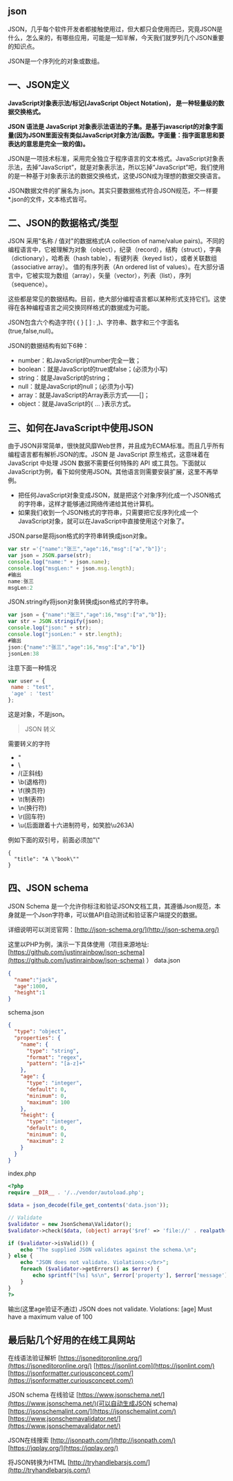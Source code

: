 ## json

JSON，几乎每个软件开发者都接触使用过，但大都只会使用而已，究竟JSON是什么，怎么来的，有哪些应用，可能是一知半解，今天我们就罗列几个JSON重要的知识点。

JSON是一个序列化的对象或数组。

## 一、JSON定义

**JavaScript对象表示法/标记(JavaScript Object Notation)， 是一种轻量级的数据交换格式。**

**JSON 语法是 JavaScript 对象表示法语法的子集。是基于javascript的对象字面量(因为JSON里面没有类似JavaScript对象方法/函数。字面量：指字面意思和要表达的意思是完全一致的值)。**

JSON是一项技术标准，采用完全独立于程序语言的文本格式。JavaScript对象表示法，去掉“JavaScript”，就是对象表示法，所以忘掉“JavaScript”吧，我们使用的是一种基于对象表示法的数据交换格式，这使JSON成为理想的数据交换语言。

JSON数据文件的扩展名为.json。其实只要数据格式符合JSON规范，不一样要*.json的文件，文本格式皆可。

## 二、JSON的数据格式/类型

JSON 采用"名称 / 值对"的数据格式(A collection of name/value pairs)。不同的编程语言中，它被理解为对象（object），纪录（record），结构（struct），字典（dictionary），哈希表（hash table），有键列表（keyed list），或者关联数组 （associative array）。 值的有序列表（An ordered list of values）。在大部分语言中，它被实现为数组（array），矢量（vector），列表（list），序列（sequence）。

这些都是常见的数据结构。目前，绝大部分编程语言都以某种形式支持它们。这使得在各种编程语言之间交换同样格式的数据成为可能。

JSON包含六个构造字符(  { } [ ] : ,)、字符串、数字和三个字面名(true,false,null)。

JSON的数据结构有如下6种：
- number：和JavaScript的number完全一致；
- boolean：就是JavaScript的true或false；(必须为小写)
- string：就是JavaScript的string；
- null：就是JavaScript的null；(必须为小写)
- array：就是JavaScript的Array表示方式——[]；
- object：就是JavaScript的{ ... }表示方式。

## 三、如何在JavaScript中使用JSON

由于JSON非常简单，很快就风靡Web世界，并且成为ECMA标准。而且几乎所有编程语言都有解析JSON的库。JSON 是 JavaScript 原生格式，这意味着在 JavaScript 中处理 JSON 数据不需要任何特殊的 API 或工具包。下面就以JavaScript为例，看下如何使用JSON。其他语言则需要安装扩展，这里不再举例。

- 把任何JavaScript对象变成JSON，就是把这个对象序列化成一个JSON格式的字符串，这样才能够通过网络传递给其他计算机。
- 如果我们收到一个JSON格式的字符串，只需要把它反序列化成一个JavaScript对象，就可以在JavaScript中直接使用这个对象了。

JSON.parse是将json格式的字符串转换成json对象。
```javascript
var str ='{"name":"张三","age":16,"msg":["a","b"]}';
var json = JSON.parse(str);
console.log("name:" + json.name);
console.log("msgLen:" + json.msg.length);
#输出
name:张三
msgLen:2
```
JSON.stringify将json对象转换成json格式的字符串。
```javascript
var json = {"name":"张三","age":16,"msg":["a","b"]};
var str = JSON.stringify(json);
console.log("json:" + str);
console.log("jsonLen:" + str.length);
#输出
json:{"name":"张三","age":16,"msg":["a","b"]}
jsonLen:38
```

注意下面一种情况
```javascript
var user = {
 name : "test",
 'age' : 'test'
};
```
这是对象，不是json。

> JSON 转义

需要转义的字符
- "
- \
- \/(正斜线)
- \b(退格符)
- \f(换页符)
- \t(制表符)
- \n(换行符)
- \r(回车符)
- \u(后面跟着十六进制符号，如笑脸\u263A)

例如下面的双引号，前面必须加"\\"
```
{
  "title": "A \"book\""
}
```

## 四、JSON schema

JSON Schema 是一个允许你标注和验证JSON文档工具，其遵循Json规范，本身就是一个Json字符串，可以做API自动测试和验证客户端提交的数据。

详细说明可以浏览官网：[http://json-schema.org/](http://json-schema.org/)

这里以PHP为例，演示一下具体使用（项目来源地址:[https://github.com/justinrainbow/json-schema](https://github.com/justinrainbow/json-schema)
）
data.json
```json
{
  "name":"jack",
  "age":1000,
  "height":1
}
```
schema.json
```json
{
  "type": "object",
  "properties": {
    "name": {
      "type": "string",
      "format": "regex",
      "pattern": "[a-z]+"
    },
    "age": {
      "type": "integer",
      "default": 0,
      "minimum": 0,
      "maximum": 100
    },
    "height": {
      "type": "integer",
      "default": 0,
      "minimum": 0,
      "maximum": 2
    }
  }
}
```
index.php
```php
<?php
require __DIR__ . '/../vendor/autoload.php';

$data = json_decode(file_get_contents('data.json'));

// Validate
$validator = new JsonSchema\Validator();
$validator->check($data, (object) array('$ref' => 'file://' . realpath('schema.json')));

if ($validator->isValid()) {
    echo "The supplied JSON validates against the schema.\n";
} else {
    echo "JSON does not validate. Violations:</br>";
    foreach ($validator->getErrors() as $error) {
        echo sprintf("[%s] %s\n", $error['property'], $error['message']) . '</br>';
    }
}
?>
```
输出(这里age验证不通过)
JSON does not validate. Violations:
[age] Must have a maximum value of 100 

## 最后贴几个好用的在线工具网站

在线语法验证解析
[https://jsoneditoronline.org/](https://jsoneditoronline.org/)
[https://jsonlint.com](https://jsonlint.com/)
[https://jsonformatter.curiousconcept.com/](https://jsonformatter.curiousconcept.com/)

JSON schema 在线验证
[https://www.jsonschema.net/](https://www.jsonschema.net/)(可以自动生成JSON schema)
[https://jsonschemalint.com/](https://jsonschemalint.com/)
[https://www.jsonschemavalidator.net/](https://www.jsonschemavalidator.net/)

JSON在线搜索
[http://jsonpath.com/](http://jsonpath.com/)
[https://jqplay.org/](https://jqplay.org/)


将JSON转换为HTML
[http://tryhandlebarsjs.com/](http://tryhandlebarsjs.com/)



 